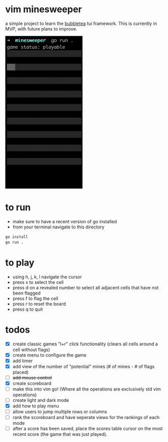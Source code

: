 # vim minesweeper

a simple project to learn the [bubbletea](https://github.com/charmbracelet/bubbletea) tui framework. This is currently in MVP, with future plans to improve.

![](./minesweeper.gif)

# to run
- make sure to have a recent version
of go installed
- from your terminal navigate to this directory  
```bash
go install
go run .
```

# to play
- using h, j, k, l navigate the cursor
- press x to select the cell
- press d on a revealed number to select all adjacent cells that have not been flagged
- press f to flag the cell
- press r to reset the board
- press q to quit

# todos
- [x] create classic games "l+r" click functionality (clears all cells around a cell without flags)
- [x] create menu to configure the game
- [x] add timer
- [x] add view of the number of "potential" mines (# of mines - # of flags placed)
- [ ] ~~add mouse control~~
- [x] create scoreboard
- [ ] make this into vim go! (Where all the operations are exclusively std vim operations)
- [ ] create light and dark mode
- [x] add how to play menu
- [ ] allow users to jump multiple rows or columns
- [ ] rank the scoreboard and have seperate views for the rankings of each mode
- [ ] after a score has been saved, place the scores table cursor on the most recent score
      (the game that was just played).